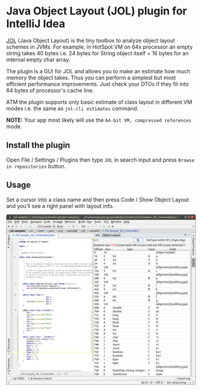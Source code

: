 # Java Object Layout (JOL) plugin for IntelliJ Idea

[JOL](http://openjdk.java.net/projects/code-tools/jol/) (Java Object Layout) is the tiny toolbox to analyze object layout schemes in JVMs.
For example, in HotSpot VM on 64x processor an empty string takes 40 bytes i.e. 24 bytes for String object itself + 16 bytes for an internal empty char array.

The plugin is a GUI for JOL and allows you to make an estimate how much memory the object takes. Thus you can perform a simplest but most efficient performance improvements. Just check your DTOs if they fit into 64 bytes of processor's cache line.
  
ATM the plugin supports only basic estimate of class layout in different VM modes i.e. the same as `jol-cli estimates` command.

**NOTE:** Your app most likely will use the `64-bit VM, compressed references` mode. 

## Install the plugin
Open File / Settings / Plugins  then type `JOL` in search input and press `Browse in repositories` button.

## Usage
Set a cursor into a class name and then press Code / Show Object Layout and you'll see a right panel with layout info.

![screenshot.png](screenshot.png)

